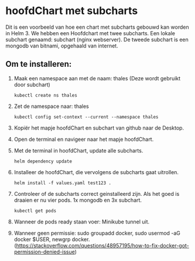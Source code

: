# hoofdChart met subcharts

Dit is een voorbeeld van hoe een chart met subcharts gebouwd kan worden in Helm 3.
We hebben een Hoofdchart met twee subcharts. Een lokale subchart genaamd: subchart (nginx webserver). De tweede subchart is een mongodb van bitnami, opgehaald van internet.

## Om te installeren:

1. Maak een namespace aan met de naam: thales (Deze wordt gebruikt door subchart)

    ```kubectl create ns thales```

2. Zet de namespace naar: thales

    ```kubectl config set-context --current --namespace thales```

3. Kopiër het mapje hoofdChart en subchart van github naar de Desktop.
4. Open de terminal en navigeer naar het mapje hoofdChart.
5. Met de terminal in hoofdChart, update alle subcharts.

    ```helm dependency update```
    
6. Installeer de hoofdChart, die vervolgens de subcharts gaat uitrollen.

    ```helm install -f values.yaml test123 .```
    
7. Controleer of de subcharts correct geinstalleerd zijn. Als het goed is draaien er nu vier pods. 1x mongodb en 3x subchart.

    ```kubectl get pods```
8. Wanneer de pods ready staan voer: Minikube tunnel uit.
9. Wanneer geen permissie: sudo groupadd docker, sudo usermod -aG docker $USER, newgrp docker. (https://stackoverflow.com/questions/48957195/how-to-fix-docker-got-permission-denied-issue)    
   
